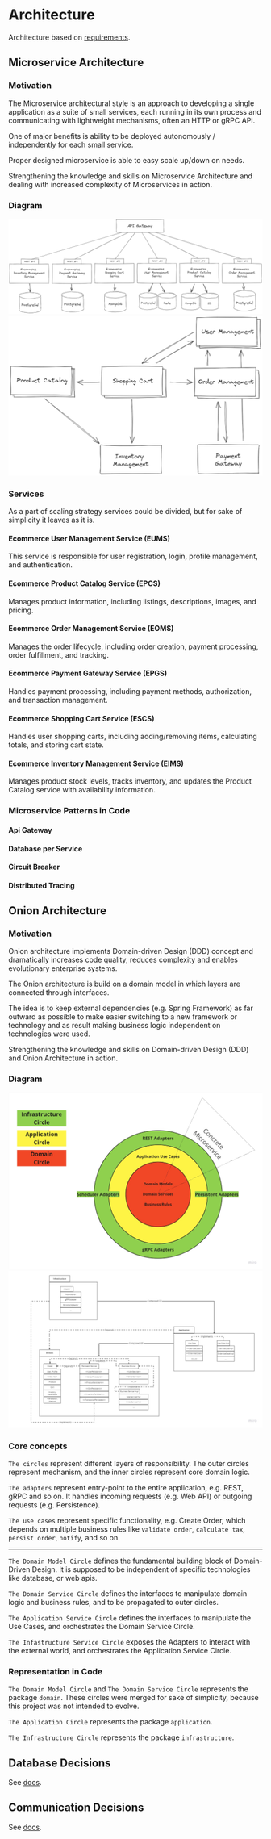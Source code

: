 # Architecture
Architecture based on [requirements](./Requirements.md).

## Microservice Architecture

### Motivation
The Microservice architectural style is an approach to developing 
a single application as a suite of small services, 
each running in its own process and communicating 
with lightweight mechanisms, often an HTTP or gRPC API.

One of major benefits is ability to be deployed autonomously / independently for each small service.

Proper designed microservice is able to easy scale up/down on needs.

Strengthening the knowledge and skills on Microservice Architecture 
and dealing with increased complexity of Microservices in action.

### Diagram
![microservice diagram](./diagram/microservices.png)
![service interactions diagram](./diagram/service-interactions.png)

### Services
As a part of scaling strategy services could be divided,
but for sake of simplicity it leaves as it is.

#### Ecommerce User Management Service (EUMS)
This service is responsible for user registration, login, profile management, and authentication.

#### Ecommerce Product Catalog Service (EPCS)
Manages product information, including listings, descriptions, images, and pricing.

#### Ecommerce Order Management Service (EOMS)
Manages the order lifecycle, including order creation, payment processing, order fulfillment, and tracking.

#### Ecommerce Payment Gateway Service (EPGS)
Handles payment processing, including payment methods, authorization, and transaction management.

#### Ecommerce Shopping Cart Service (ESCS)
Handles user shopping carts, including adding/removing items, calculating totals, and storing cart state.

#### Ecommerce Inventory Management Service (EIMS)
Manages product stock levels, tracks inventory, and updates the Product Catalog service with availability information.

### Microservice Patterns in Code

#### Api Gateway

#### Database per Service

#### Circuit Breaker

#### Distributed Tracing

## Onion Architecture

### Motivation
Onion architecture implements Domain-driven Design (DDD) concept 
and dramatically increases code quality, reduces complexity and enables evolutionary enterprise systems.

The Onion architecture is build on a domain model in which layers are connected through interfaces.

The idea is to keep external dependencies (e.g. Spring Framework) as far outward as possible 
to make easier switching to a new framework or technology 
and as result making business logic independent on technologies were used.

Strengthening the knowledge and skills on Domain-driven Design (DDD) and Onion Architecture in action.

### Diagram
![onion architecture circles](./diagram/onion-circles.jpg)
![onion architecture dependency illustration](./diagram/onion-dependency-illustration.jpg)

### Core concepts
`The circles` represent different layers of responsibility. The outer circles represent mechanism, and the inner circles represent core domain logic.

`The adapters` represent entry-point to the entire application, e.g. REST, gRPC and so on. 
It handles incoming requests (e.g. Web API) or outgoing requests (e.g. Persistence).

`The use cases` represent specific functionality, e.g. Create Order, 
which depends on multiple business rules like `validate order`, `calculate tax`, `persist order`, `notify`, and so on.

---

`The Domain Model Circle` defines the fundamental building block of Domain-Driven Design. 
It is supposed to be independent of specific technologies like database, or web apis.

`The Domain Service Circle` defines the interfaces to manipulate domain logic and business rules, 
and to be propagated to outer circles.

`The Application Service Circle` defines the interfaces to manipulate the Use Cases, 
and orchestrates the Domain Service Circle.

`The Infastructure Service Circle` exposes the Adapters to interact with the external world, 
and orchestrates the Application Service Circle.

### Representation in Code
`The Domain Model Circle` and `The Domain Service Circle` represents the package `domain`. 
These circles were merged for sake of simplicity, because this project was not intended to evolve.

`The Application Circle` represents the package `application`.

`The Infrastructure Circle` represents the package `infrastructure`.

## Database Decisions
See [docs](./Database.md).

## Communication Decisions
See [docs](./Communication.md).
